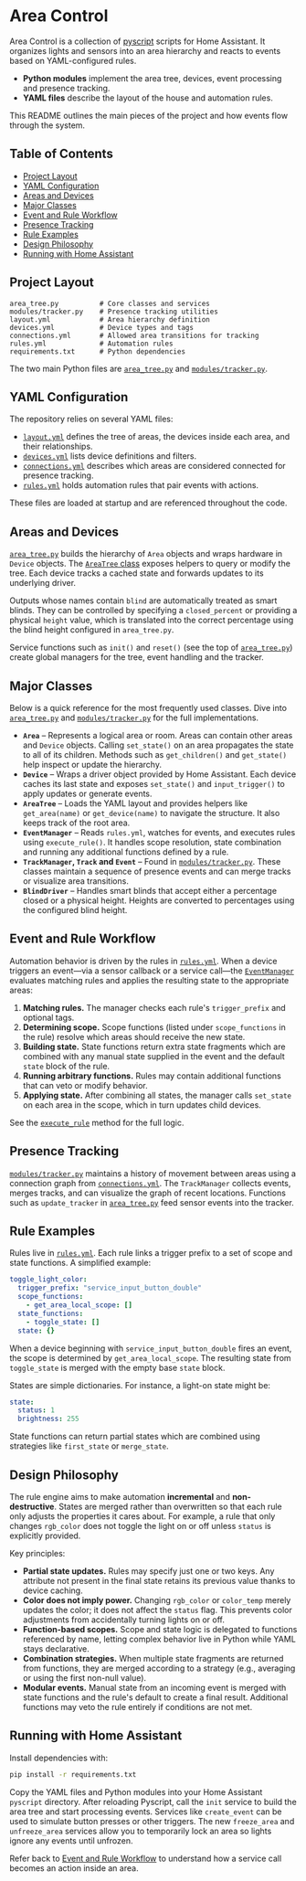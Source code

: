 # Area Control

Area Control is a collection of [pyscript](https://github.com/custom-components/pyscript) scripts for Home Assistant. It organizes lights and sensors into an area hierarchy and reacts to events based on YAML-configured rules.

- **Python modules** implement the area tree, devices, event processing and presence tracking.
- **YAML files** describe the layout of the house and automation rules.

This README outlines the main pieces of the project and how events flow through the system.

## Table of Contents
- [Project Layout](#project-layout)
- [YAML Configuration](#yaml-configuration)
- [Areas and Devices](#areas-and-devices)
- [Major Classes](#major-classes)
- [Event and Rule Workflow](#event-and-rule-workflow)
- [Presence Tracking](#presence-tracking)
- [Rule Examples](#rule-examples)
- [Design Philosophy](#design-philosophy)
- [Running with Home Assistant](#running-with-home-assistant)

## Project Layout

```
area_tree.py          # Core classes and services
modules/tracker.py    # Presence tracking utilities
layout.yml            # Area hierarchy definition
devices.yml           # Device types and tags
connections.yml       # Allowed area transitions for tracking
rules.yml             # Automation rules
requirements.txt      # Python dependencies
```

The two main Python files are [`area_tree.py`](area_tree.py) and [`modules/tracker.py`](modules/tracker.py).

## YAML Configuration

The repository relies on several YAML files:

- [`layout.yml`](layout.yml) defines the tree of areas, the devices inside each area, and their relationships.
- [`devices.yml`](devices.yml) lists device definitions and filters.
- [`connections.yml`](connections.yml) describes which areas are considered connected for presence tracking.
- [`rules.yml`](rules.yml) holds automation rules that pair events with actions.

These files are loaded at startup and are referenced throughout the code.

## Areas and Devices

[`area_tree.py`](area_tree.py) builds the hierarchy of `Area` objects and wraps hardware in `Device` objects. The [`AreaTree` class](area_tree.py) exposes helpers to query or modify the tree. Each device tracks a cached state and forwards updates to its underlying driver.

Outputs whose names contain `blind` are automatically treated as smart blinds.
They can be controlled by specifying a `closed_percent` or providing a physical
`height` value, which is translated into the correct percentage using the blind
height configured in `area_tree.py`.

Service functions such as `init()` and `reset()` (see the top of [`area_tree.py`](area_tree.py)) create global managers for the tree, event handling and the tracker.

## Major Classes

Below is a quick reference for the most frequently used classes. Dive into
[`area_tree.py`](area_tree.py) and [`modules/tracker.py`](modules/tracker.py) for
the full implementations.

- **`Area`** – Represents a logical area or room. Areas can contain other areas
  and `Device` objects. Calling `set_state()` on an area propagates the state to
  all of its children. Methods such as `get_children()` and `get_state()` help
  inspect or update the hierarchy.
- **`Device`** – Wraps a driver object provided by Home Assistant. Each device
  caches its last state and exposes `set_state()` and `input_trigger()` to apply
  updates or generate events.
- **`AreaTree`** – Loads the YAML layout and provides helpers like
  `get_area(name)` or `get_device(name)` to navigate the structure. It also keeps
  track of the root area.
- **`EventManager`** – Reads `rules.yml`, watches for events, and executes rules
  using `execute_rule()`. It handles scope resolution, state combination and
  running any additional functions defined by a rule.
- **`TrackManager`, `Track` and `Event`** – Found in
  [`modules/tracker.py`](modules/tracker.py). These classes maintain a sequence
  of presence events and can merge tracks or visualize area transitions.
- **`BlindDriver`** – Handles smart blinds that accept either a percentage
  closed or a physical height. Heights are converted to percentages using the
  configured blind height.

## Event and Rule Workflow

Automation behavior is driven by the rules in [`rules.yml`](rules.yml). When a device triggers an event—via a sensor callback or a service call—the [`EventManager`](area_tree.py) evaluates matching rules and applies the resulting state to the appropriate areas:

1. **Matching rules.** The manager checks each rule's `trigger_prefix` and optional tags.
2. **Determining scope.** Scope functions (listed under `scope_functions` in the rule) resolve which areas should receive the new state.
3. **Building state.** State functions return extra state fragments which are combined with any manual state supplied in the event and the default `state` block of the rule.
4. **Running arbitrary functions.** Rules may contain additional functions that can veto or modify behavior.
5. **Applying state.** After combining all states, the manager calls `set_state` on each area in the scope, which in turn updates child devices.

See the [`execute_rule`](area_tree.py) method for the full logic.

## Presence Tracking

[`modules/tracker.py`](modules/tracker.py) maintains a history of movement between areas using a connection graph from [`connections.yml`](connections.yml). The `TrackManager` collects events, merges tracks, and can visualize the graph of recent locations. Functions such as `update_tracker` in [`area_tree.py`](area_tree.py) feed sensor events into the tracker.

## Rule Examples

Rules live in [`rules.yml`](rules.yml). Each rule links a trigger prefix to a
set of scope and state functions. A simplified example:

```yaml
toggle_light_color:
  trigger_prefix: "service_input_button_double"
  scope_functions:
    - get_area_local_scope: []
  state_functions:
    - toggle_state: []
  state: {}
```

When a device beginning with `service_input_button_double` fires an event, the
scope is determined by `get_area_local_scope`. The resulting state from
`toggle_state` is merged with the empty base `state` block.

States are simple dictionaries. For instance, a light-on state might be:

```yaml
state:
  status: 1
  brightness: 255
```

State functions can return partial states which are combined using strategies
like `first_state` or `merge_state`.

## Design Philosophy

The rule engine aims to make automation **incremental** and **non-destructive**.
States are merged rather than overwritten so that each rule only adjusts the
properties it cares about. For example, a rule that only changes `rgb_color`
does not toggle the light on or off unless `status` is explicitly provided.

Key principles:

* **Partial state updates.** Rules may specify just one or two keys. Any
  attribute not present in the final state retains its previous value thanks to
  device caching.
* **Color does not imply power.** Changing `rgb_color` or `color_temp` merely
  updates the color; it does not affect the `status` flag. This prevents color
  adjustments from accidentally turning lights on or off.
* **Function-based scopes.** Scope and state logic is delegated to functions
  referenced by name, letting complex behavior live in Python while YAML stays
  declarative.
* **Combination strategies.** When multiple state fragments are returned from
  functions, they are merged according to a strategy (e.g., averaging or using
  the first non-null value).
* **Modular events.** Manual state from an incoming event is merged with state
  functions and the rule's default to create a final result. Additional
  functions may veto the rule entirely if conditions are not met.

## Running with Home Assistant

Install dependencies with:

```bash
pip install -r requirements.txt
```

Copy the YAML files and Python modules into your Home Assistant `pyscript` directory. After reloading Pyscript, call the `init` service to build the area tree and start processing events. Services like `create_event` can be used to simulate button presses or other triggers.
The new `freeze_area` and `unfreeze_area` services allow you to temporarily lock an area so lights ignore any events until unfrozen.

Refer back to [Event and Rule Workflow](#event-and-rule-workflow) to understand how a service call becomes an action inside an area.


